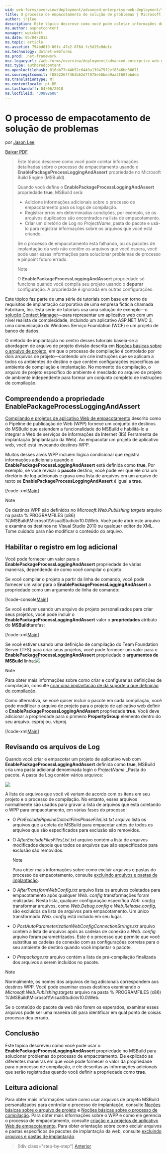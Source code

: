 ```yaml
---
uid: web-forms/overview/deployment/advanced-enterprise-web-deployment/troubleshooting-the-packaging-process
title: O processo de empacotamento de solução de problemas | Microsoft Docs
author: jrjlee
description: Este tópico descreve como você pode coletar informações detalhadas sobre o processo de empacotamento, usando a propriedade EnablePackageProcessLoggingAndAssert em M...
ms.author: aspnetcontent
manager: wpickett
ms.date: 05/04/2012
ms.topic: article
ms.assetid: 794bd819-00fc-47e2-876d-fc5d15e0de1c
ms.technology: dotnet-webforms
ms.prod: .net-framework
msc.legacyurl: /web-forms/overview/deployment/advanced-enterprise-web-deployment/troubleshooting-the-packaging-process
msc.type: authoredcontent
ms.openlocfilehash: 816ab77c44b52c6449a139475f2ef8546bd38071
ms.sourcegitcommit: f8852267f463b62d7f975e56bea9aa3f68fbbdeb
ms.translationtype: MT
ms.contentlocale: pt-BR
ms.lasthandoff: 04/06/2018
ms.locfileid: "30892680"
---
```

<a name="troubleshooting-the-packaging-process"></a>O processo de empacotamento de solução de problemas
====================
por [Jason Lee](https://github.com/jrjlee)

[Baixar PDF](https://msdnshared.blob.core.windows.net/media/MSDNBlogsFS/prod.evol.blogs.msdn.com/CommunityServer.Blogs.Components.WeblogFiles/00/00/00/63/56/8130.DeployingWebAppsInEnterpriseScenarios.pdf)

> Este tópico descreve como você pode coletar informações detalhadas sobre o processo de empacotamento usando o **EnablePackageProcessLoggingAndAssert** propriedade no Microsoft Build Engine (MSBuild).
> 
> Quando você define o **EnablePackageProcessLoggingAndAssert** propriedade **true**, MSBuild será:
> 
> - Adicione informações adicionais sobre o processo de empacotamento para os logs de compilação.
> - Registrar erros em determinadas condições, por exemplo, se os arquivos duplicados são encontrados na lista de empacotamento.
> - Criar um diretório de Log no *ProjectName*\_pasta do pacote e usá-lo para registrar informações sobre os arquivos que você está criando.
> 
> Se o processo de empacotamento está falhando, ou os pacotes de implantação da web não contêm os arquivos que você espera, você pode usar essas informações para solucionar problemas de processo e pinpoint futuro errado.
> 
> > [!NOTE]
> > O **EnablePackageProcessLoggingAndAssert** propriedade só funciona quando você compila seu projeto usando o **depurar** configuração. A propriedade é ignorada em outras configurações.


Este tópico faz parte de uma série de tutoriais com base em torno de requisitos de implantação corporativa de uma empresa fictícia chamada Fabrikam, Inc. Esta série de tutoriais usa uma solução de exemplo&#x2014;o [solução Contact Manager](../web-deployment-in-the-enterprise/the-contact-manager-solution.md)&#x2014;para representar um aplicativo web com um nível realista de complexidade, incluindo um aplicativo ASP.NET MVC 3, uma comunicação do Windows Serviço Foundation (WCF) e um projeto de banco de dados.

O método de implantação no centro desses tutoriais baseia-se a abordagem de arquivo de projeto divisão descrita em [Noções básicas sobre o arquivo de projeto](../web-deployment-in-the-enterprise/understanding-the-project-file.md), em que o processo de compilação é controlado por dois arquivos de projeto&#x2014;contendo um crie instruções que se aplicam a todos os ambientes de destino e que contém configurações específicas ao ambiente de compilação e implantação. No momento da compilação, o arquivo de projeto específico do ambiente é mesclado no arquivo de projeto de ambiente independente para formar um conjunto completo de instruções de compilação.

## <a name="understanding-the-enablepackageprocessloggingandassert-property"></a>Compreendendo a propriedade EnablePackageProcessLoggingAndAssert

[Compilando e projetos de aplicativo Web de empacotamento](../web-deployment-in-the-enterprise/building-and-packaging-web-application-projects.md) descrito como o Pipeline de publicação de Web (WPP) fornece um conjunto de destinos do MSBuild que estendem a funcionalidade do MSBuild e habilitá-lo a integrar a Web de serviços de informações da Internet (IIS) Ferramenta de implantação (implantação da Web). Ao empacotar um projeto de aplicativo web, você está invocando destinos WPP.

Muitos desses alvos WPP incluem lógica condicional que registra informações adicionais quando o **EnablePackageProcessLoggingAndAssert** está definida como **true**. Por exemplo, se você revisar o **pacote** destino, você pode ver que ele cria um diretório de log adicionais e grava uma lista de arquivos em um arquivo de texto se **EnablePackageProcessLoggingAndAssert** é igual a **true**.


[!code-xml[Main](troubleshooting-the-packaging-process/samples/sample1.xml)]


> [!NOTE]
> Os destinos WPP são definidos no *Microsoft.Web.Publishing.targets* arquivo na pasta % PROGRAMFILES (x86) %\MSBuild\Microsoft\VisualStudio\v10.0\Web. Você pode abrir este arquivo e examine os destinos no Visual Studio 2010 ou qualquer editor de XML. Tome cuidado para não modificar o conteúdo do arquivo.


## <a name="enabling-the-additional-logging"></a>Habilitar o registro em log adicional

Você pode fornecer um valor para o **EnablePackageProcessLoggingAndAssert** propriedade de várias maneiras, dependendo de como você compilar o projeto.

Se você compilar o projeto a partir da linha de comando, você pode fornecer um valor para o **EnablePackageProcessLoggingAndAssert** a propriedade como um argumento de linha de comando:


[!code-console[Main](troubleshooting-the-packaging-process/samples/sample2.cmd)]


Se você estiver usando um arquivo de projeto personalizados para criar seus projetos, você pode incluir o **EnablePackageProcessLoggingAndAssert** valor o **propriedades** atributo do **MSBuild**tarefas:


[!code-xml[Main](troubleshooting-the-packaging-process/samples/sample3.xml)]


Se você estiver usando uma definição de compilação do Team Foundation Server (TFS) para criar seus projetos, você pode fornecer um valor para o **EnablePackageProcessLoggingAndAssert** propriedade o **argumentos de MSBuild** linha:![](troubleshooting-the-packaging-process/_static/image1.png)

> [!NOTE]
> Para obter mais informações sobre como criar e configurar as definições de compilação, consulte [criar uma implantação de dá suporte a que definição de compilação](../configuring-team-foundation-server-for-web-deployment/creating-a-build-definition-that-supports-deployment.md).


Como alternativa, se você quiser incluir o pacote em cada compilação, você pode modificar o arquivo de projeto para o projeto de aplicativo web definir o **EnablePackageProcessLoggingAndAssert** propriedade **true**. Você deve adicionar a propriedade para o primeiro **PropertyGroup** elemento dentro do seu arquivo. csproj ou. vbproj.


[!code-xml[Main](troubleshooting-the-packaging-process/samples/sample4.xml)]


## <a name="reviewing-the-log-files"></a>Revisando os arquivos de Log

Quando você criar e empacotar um projeto de aplicativo web com **EnablePackageProcessLoggingAndAssert** definida como **true**, MSBuild cria uma pasta adicional denominada login o *ProjectName* \_Pasta do pacote. A pasta de Log contém vários arquivos:

![](troubleshooting-the-packaging-process/_static/image2.png)

A lista de arquivos que você vê variam de acordo com os itens em seu projeto e o processo de compilação. No entanto, esses arquivos normalmente são usados para gravar a lista de arquivos que está coletando o WPP para empacotamento, em várias fases do processo:

- O *PreExcludePipelineCollectFilesPhaseFileList.txt* arquivo lista os arquivos que a coleta de MSBuild para empacotar antes de todos os arquivos que são especificados para exclusão são removidos.
- O *AfterExcludeFilesFilesList.txt* arquivo contém a lista de arquivos modificados depois que todos os arquivos que são especificados para exclusão são removidos.

    > [!NOTE]
    > Para obter mais informações sobre como excluir arquivos e pastas do processo de empacotamento, consulte [excluindo arquivos e pastas de implantação](excluding-files-and-folders-from-deployment.md).
- O *AfterTransformWebConfig.txt* arquivo lista os arquivos coletados para empacotamento após qualquer *Web. config* transformações foram realizadas. Nesta lista, qualquer configuração específica *Web. config* transformar arquivos, como *Web.Debug.config* e *Web.Release.config*, são excluídos da lista de arquivos para empacotamento. Um único transformado *Web. config* está incluído em seu lugar.
- O *PostAutoParameterizationWebConfigConnectionStrings.txt* arquivo contém a lista de arquivos após as cadeias de conexão a *Web. config* arquivo foram parametrizados. Este é o processo que permite que você substitua as cadeias de conexão com as configurações corretas para o seu ambiente de destino quando você implantar o pacote.
- O *Prepackage.txt* arquivo contém a lista de pré-compilação finalizada dos arquivos a serem incluídos no pacote.

> [!NOTE]
> Normalmente, os nomes dos arquivos de log adicionais correspondem aos destinos WPP. Você pode examinar esses destinos examinando o *Microsoft.Web.Publishing.targets* arquivo na pasta % PROGRAMFILES (x86) %\MSBuild\Microsoft\VisualStudio\v10.0\Web.


Se o conteúdo do pacote da web não forem os esperados, examinar esses arquivos pode ser uma maneira útil para identificar em qual ponto de coisas processo deu errado.

## <a name="conclusion"></a>Conclusão

Este tópico descreveu como você pode usar o **EnablePackageProcessLoggingAndAssert** propriedade no MSBuild para solucionar problemas do processo de empacotamento. Ele explicado as diferentes maneiras em que você pode fornecer o valor da propriedade para o processo de compilação, e ele descritas as informações adicionais que serão registradas quando você definir a propriedade como **true**.

## <a name="further-reading"></a>Leitura adicional

Para obter mais informações sobre como usar arquivos de projeto MSBuild personalizados para controlar o processo de implantação, consulte [Noções básicas sobre o arquivo de projeto](../web-deployment-in-the-enterprise/understanding-the-project-file.md) e [Noções básicas sobre o processo de compilação](../web-deployment-in-the-enterprise/understanding-the-build-process.md). Para obter mais informações sobre o WPP e como ele gerencia o processo de empacotamento, consulte [criação e a projetos de aplicativo Web de empacotamento](../web-deployment-in-the-enterprise/building-and-packaging-web-application-projects.md). Para obter orientação sobre como excluir arquivos e pastas específicos de pacotes de implantação da web, consulte [excluindo arquivos e pastas de implantação](excluding-files-and-folders-from-deployment.md).

> [!div class="step-by-step"]
> [Anterior](running-windows-powershell-scripts-from-msbuild-project-files.md)
